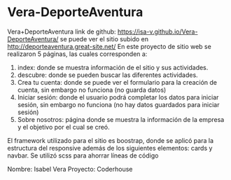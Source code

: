 # Vera-DeporteAventura
Vera+DeporteAventura link de github: https://isa-v.github.io/Vera-DeporteAventura/  se puede ver el sitio subido en http://deporteaventura.great-site.net/
En este proyecto de sitio web se realizaron 5 páginas, las cuales corresponden a:
1. index: donde se muestra información de el sitio y sus actividades.
2. descubre: donde se pueden buscar las diferentes actividades.
3. Crea tu cuenta: donde se puede ver el formulario para la creación de cuenta, sin embargo no funciona (no guarda datos)
4. Iniciar sesión: donde el usuario podrá completar los datos para iniciar sesión, sin embargo no funciona (no hay datos guardados para iniciar sesión)
5. Sobre nosotros: página donde se muestra la información de la empresa y el objetivo por el cual se creó.

El framework utilizado para el sitio es boostrap, donde se aplicó para la estructura del responsive además de los siguientes elementos: cards y navbar.
Se utilizó scss para ahorrar líneas de código

Nombre: Isabel Vera
Proyecto: Coderhouse
